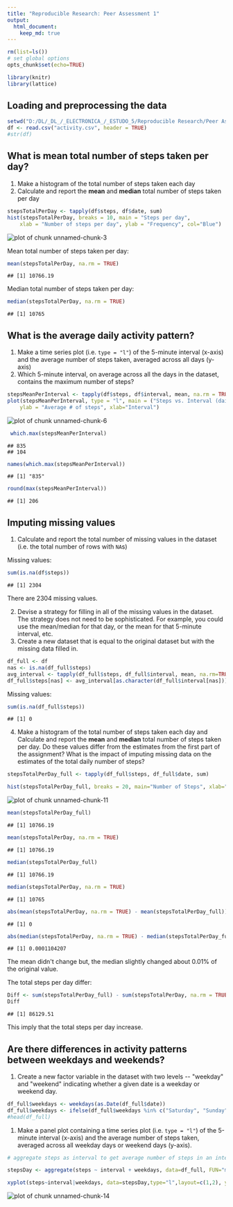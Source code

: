 ```yaml
---
title: "Reproducible Research: Peer Assessment 1"
output: 
  html_document:
    keep_md: true
---
```


<!--
setwd("D:/DL/_DL_/_ELECTRONICA_/_ESTUDO_5/Reproducible Research/Peer Assessments/RepData_PeerAssessment1")
require(knitr)
knit2html("PA1_template.Rmd") #  -->


```r
rm(list=ls())  
# set global options
opts_chunk$set(echo=TRUE)

library(knitr)
library(lattice)
```

## Loading and preprocessing the data

```r
setwd("D:/DL/_DL_/_ELECTRONICA_/_ESTUDO_5/Reproducible Research/Peer Assessments/RepData_PeerAssessment1")
df <- read.csv("activity.csv", header = TRUE)
#str(df)
```
## What is mean total number of steps taken per day?
1. Make a histogram of the total number of steps taken each day
2. Calculate and report the **mean** and **median** total number of steps taken per day

```r
stepsTotalPerDay <- tapply(df$steps, df$date, sum)
hist(stepsTotalPerDay, breaks = 10, main = "Steps per day", 
    xlab = "Number of steps per day", ylab = "Frequency", col="Blue")
```

![plot of chunk unnamed-chunk-3](figure/unnamed-chunk-3-1.png) 

Mean total number of steps taken per day:

```r
mean(stepsTotalPerDay, na.rm = TRUE)
```

```
## [1] 10766.19
```
Median total number of steps taken per day:

```r
median(stepsTotalPerDay, na.rm = TRUE)
```

```
## [1] 10765
```


## What is the average daily activity pattern?
1. Make a time series plot (i.e. `type = "l"`) of the 5-minute interval (x-axis) and the average number of steps taken, averaged across all days (y-axis)
2. Which 5-minute interval, on average across all the days in the dataset, contains the maximum number of steps?

```r
stepsMeanPerInterval <- tapply(df$steps, df$interval, mean, na.rm = TRUE)
plot(stepsMeanPerInterval, type = "l", main = ("Steps vs. Interval (daily average)"), 
    ylab = "Average # of steps", xlab="Interval")
```

![plot of chunk unnamed-chunk-6](figure/unnamed-chunk-6-1.png) 


```r
 which.max(stepsMeanPerInterval)
```

```
## 835 
## 104
```

```r
names(which.max(stepsMeanPerInterval))      
```

```
## [1] "835"
```

```r
round(max(stepsMeanPerInterval))   
```

```
## [1] 206
```



## Imputing missing values
1. Calculate and report the total number of missing values in the dataset (i.e. the total number of rows with `NA`s)

Missing values:


```r
sum(is.na(df$steps))
```

```
## [1] 2304
```
There are 2304 missing values.


2. Devise a strategy for filling in all of the missing values in the dataset. The strategy does not need to be sophisticated. For example, you could use the mean/median for that day, or the mean for that 5-minute interval, etc.
3. Create a new dataset that is equal to the original dataset but with the missing data filled in.


```r
df_full <- df
nas <- is.na(df_full$steps)
avg_interval <- tapply(df_full$steps, df_full$interval, mean, na.rm=TRUE, simplify=TRUE)
df_full$steps[nas] <- avg_interval[as.character(df_full$interval[nas])]
```

Missing values:

```r
sum(is.na(df_full$steps))
```

```
## [1] 0
```


4. Make a histogram of the total number of steps taken each day and Calculate and report the **mean** and **median** total number of steps taken per day. Do these values differ from the estimates from the first part of the assignment? What is the impact of imputing missing data on the estimates of the total daily number of steps?




```r
stepsTotalPerDay_full <- tapply(df_full$steps, df_full$date, sum)

hist(stepsTotalPerDay_full, breaks = 20, main="Number of Steps", xlab="Total number of steps taken each day", ylab = "Number of Days", col="blue")
```

![plot of chunk unnamed-chunk-11](figure/unnamed-chunk-11-1.png) 

```r
mean(stepsTotalPerDay_full)
```

```
## [1] 10766.19
```

```r
mean(stepsTotalPerDay, na.rm = TRUE)
```

```
## [1] 10766.19
```

```r
median(stepsTotalPerDay_full)
```

```
## [1] 10766.19
```

```r
median(stepsTotalPerDay, na.rm = TRUE)
```

```
## [1] 10765
```

```r
abs(mean(stepsTotalPerDay, na.rm = TRUE) - mean(stepsTotalPerDay_full))
```

```
## [1] 0
```

```r
abs(median(stepsTotalPerDay, na.rm = TRUE) - median(stepsTotalPerDay_full))/median(stepsTotalPerDay, na.rm = TRUE)
```

```
## [1] 0.0001104207
```
The mean didn't change but, the median slightly changed about 0.01% of the original value.

The total steps per day differ:

```r
Diff <- sum(stepsTotalPerDay_full) - sum(stepsTotalPerDay, na.rm = TRUE)
Diff
```

```
## [1] 86129.51
```
This imply that the total steps per day increase.



## Are there differences in activity patterns between weekdays and weekends?
1. Create a new factor variable in the dataset with two levels -- "weekday" and "weekend" indicating whether a given date is a weekday or weekend day.


```r
df_full$weekdays <- weekdays(as.Date(df_full$date))
df_full$weekdays <- ifelse(df_full$weekdays %in% c("Saturday", "Sunday"),"weekend", "weekday")
#head(df_full)
```

1. Make a panel plot containing a time series plot (i.e. `type = "l"`) of the 5-minute interval (x-axis) and the average number of steps taken, averaged across all weekday days or weekend days (y-axis). 


```r
# aggregate steps as interval to get average number of steps in an interval across all days

stepsDay <- aggregate(steps ~ interval + weekdays, data=df_full, FUN="mean")

xyplot(steps~interval|weekdays, data=stepsDay,type="l",layout=c(1,2), ylab="Number of steps", xlab="Interval")
```

![plot of chunk unnamed-chunk-14](figure/unnamed-chunk-14-1.png) 

